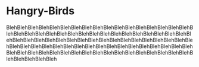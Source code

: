 # Hangry-Birds
BlehBlehBlehBlehBlehBlehBlehBlehBlehBlehBlehBlehBlehBlehBlehBlehBlehBlehBlehBlehBlehBlehBlehBlehBlehBlehBlehBlehBlehBlehBlehBlehBlehBlehBlehBlehBlehBlehBlehBlehBlehBlehBlehBlehBlehBlehBlehBlehBlehBlehBlehBlehBlehBlehBlehBlehBlehBlehBlehBlehBlehBlehBlehBlehBlehBlehBlehBlehBlehBlehBlehBlehBlehBlehBlehBlehBlehBlehBlehBlehBlehBlehBlehBlehBlehBlehBlehBlehBlehBlehBleh
